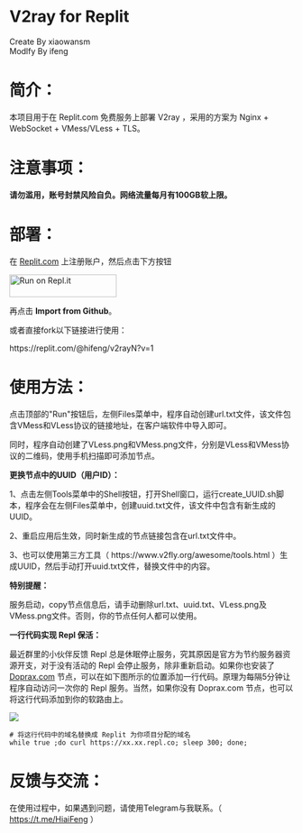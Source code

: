 # V2ray for Replit
Create By xiaowansm<br>
Modlfy By ifeng<br>

# 简介：
本项目用于在 Replit.com 免费服务上部署 V2ray ，采用的方案为 Nginx + WebSocket + VMess/VLess + TLS。
# 注意事项：
<b>请勿滥用，账号封禁风险自负。网络流量每月有100GB软上限。</b>
# 部署：
在 <a href="https://replit.com">Replit.com</a> 上注册账户，然后点击下方按钮
<p><a href="https://repl.it/github/hiifeng/V2ray-for-Replit" rel="nofollow"><img alt="Run on Repl.it" src="https://camo.githubusercontent.com/8f3d0bdc332bfddbb9694b553bba8319754153b39f2efdf3c78b17fbbb6b7990/68747470733a2f2f7265706c2e69742f62616467652f6769746875622f616e6462727569626d2f7265616465722d7265706c6974" style="height: 40px; width: 190px; max-width: 100%;" data-canonical-src="https://repl.it/badge/github/andbruibm/reader-replit"></a></p>
<p>再点击 <b>Import from Github</b>。</p>

<p>或者直接fork以下链接进行使用：</p>
https://replit.com/@hifeng/v2rayN?v=1

# 使用方法：
<p>点击顶部的"Run"按钮后，左侧Files菜单中，程序自动创建url.txt文件，该文件包含VMess和VLess协议的链接地址，在客户端软件中导入即可。</p>
<p>同时，程序自动创建了VLess.png和VMess.png文件，分别是VLess和VMess协议的二维码，使用手机扫描即可添加节点。</p>

<p><b>更换节点中的UUID（用户ID）：</b></p>
<p>1、点击左侧Tools菜单中的Shell按钮，打开Shell窗口，运行create_UUID.sh脚本，程序会在左侧Files菜单中，创建uuid.txt文件，该文件中包含有新生成的UUID。</p>
<p>2、重启应用后生效，同时新生成的节点链接包含在url.txt文件中。</p>
<p>3、也可以使用第三方工具（ https://www.v2fly.org/awesome/tools.html ）生成UUID，然后手动打开uuid.txt文件，替换文件中的内容。</p>

<p><b>特别提醒：</b></p>
<p>服务启动，copy节点信息后，请手动删除url.txt、uuid.txt、VLess.png及VMess.png文件。否则，你的节点任何人都可以使用。</p>

<p><b>一行代码实现 Repl 保活：</b></p>
<p>最近群里的小伙伴反馈 Repl 总是休眠停止服务，究其原因是官方为节约服务器资源开支，对于没有活动的 Repl 会停止服务，除非重新启动。如果你也安装了 <a href="https://www.hicairo.com/post/55.html" target="_blank">Doprax.com</a> 节点，可以在如下图所示的位置添加一行代码。原理为每隔5分钟让程序自动访问一次你的 Repl 服务。当然，如果你没有 Doprax.com 节点，也可以将这行代码添加到你的软路由上。</p>
<img src="https://www.hicairo.com/zb_users/upload/2022/12/202212291672276356316990.webp">
<pre class="notranslate"><code># 将这行代码中的域名替换成 Replit 为你项目分配的域名
while true ;do curl https://xx.xx.repl.co; sleep 300; done;
</code></pre>

# 反馈与交流：
在使用过程中，如果遇到问题，请使用Telegram与我联系。（ https://t.me/HiaiFeng ）
